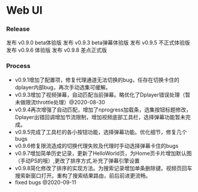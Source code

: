 # Web UI

### Release
发布 v0.9.0 beta体验版
发布 v0.9.3 beta弹幕体验版
发布 v0.9.5 不正式体验版
发布 v0.9.6 体验版
发布 v0.9.8 差点正式版

### Process
- v0.9.1增加了配置项，修复代理通道无法切换的bug，任存在切换卡住的dplayer内部bug，再次手动选集可缓解。
- v0.9.3增加了视频弹幕，自动匹配当前弹幕。略优化了Dplayer错误处理（暂未做限流throttle处理）@2020-08-30
- v0.9.4再次增强了自动匹配，增加了nprogress加载条，选集按钮标题修改，Dplayer出错回调增加节流限制，增加视频底部工具栏，选择弹幕功能暂未完成。
- v0.9.5完成了工具栏的各小按钮功能，选择弹幕功能。优化细节，修复几个bugs
- v0.9.6修复限流造成的切换代理失败及代理时手动选择弹幕卡住的bugs
- v0.9.7增加简单历史记录，更新了HelloWorld页，为Home页卡片增加默认图（手动PS的哦）,更改了排序方式,补充了弹幕引擎设置
- v0.9.8简化修改了排序的实现方法。为搜索记录增加单条删除键。视频页回车搜索新窗口打开。重构了搜索结果路由，前后前进更流畅。
- fixed bugs @2020-09-11
